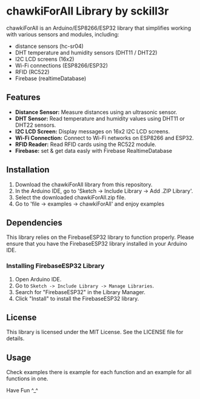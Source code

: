 # chawkiForAll Library by sckill3r

chawkiForAll is an Arduino/ESP8266/ESP32 library that simplifies working with various sensors and modules,
including: 

- distance sensors (hc-sr04)
- DHT temperature and humidity sensors (DHT11 / DHT22)
- I2C LCD screens (16x2)
- Wi-Fi connections (ESP8266/ESP32)
- RFID (RC522)
- Firebase (realtimeDatabase)

## Features

- **Distance Sensor:** Measure distances using an ultrasonic sensor.
- **DHT Sensor:** Read temperature and humidity values using DHT11 or DHT22 sensors.
- **I2C LCD Screen:** Display messages on 16x2 I2C LCD screens.
- **Wi-Fi Connection:** Connect to Wi-Fi networks on ESP8266 and ESP32.
- **RFID Reader:** Read RFID cards using the RC522 module.
- **Firebase:** set & get data easly with Firebase RealtimeDatabase

## Installation

1. Download the chawkiForAll library from this repository.
2. In the Arduino IDE, go to 'Sketch -> Include Library -> Add .ZIP Library'.
3. Select the downloaded chawkiForAll.zip file.
4. Go to 'file -> examples -> chawkiForAll' and enjoy examples

## Dependencies

This library relies on the FirebaseESP32 library to function properly. Please ensure that you have the FirebaseESP32 library installed in your Arduino IDE.

### Installing FirebaseESP32 Library

1. Open Arduino IDE.
2. Go to `Sketch -> Include Library -> Manage Libraries`.
3. Search for "FirebaseESP32" in the Library Manager.
4. Click "Install" to install the FirebaseESP32 library.


## License
This library is licensed under the MIT License. See the LICENSE file for details.

## Usage

Check examples there is example for each function and an example for all functions in one.

Have Fun ^_^
 





